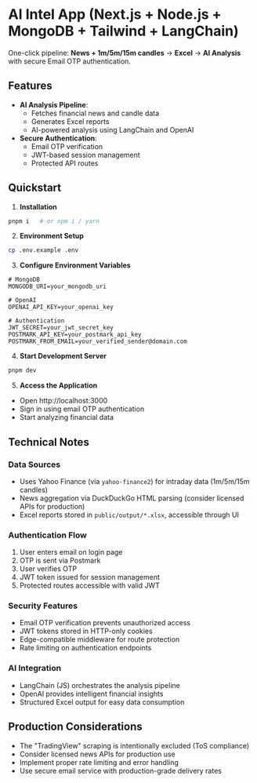 # AI Intel App (Next.js + Node.js + MongoDB + Tailwind + LangChain)

One-click pipeline: **News + 1m/5m/15m candles** → **Excel** → **AI Analysis** with secure Email OTP authentication.

## Features

- **AI Analysis Pipeline**:
  - Fetches financial news and candle data
  - Generates Excel reports
  - AI-powered analysis using LangChain and OpenAI
- **Secure Authentication**:
  - Email OTP verification
  - JWT-based session management
  - Protected API routes

## Quickstart

1. **Installation**

```bash
pnpm i   # or npm i / yarn
```

2. **Environment Setup**

```bash
cp .env.example .env
```

3. **Configure Environment Variables**

```env
# MongoDB
MONGODB_URI=your_mongodb_uri

# OpenAI
OPENAI_API_KEY=your_openai_key

# Authentication
JWT_SECRET=your_jwt_secret_key
POSTMARK_API_KEY=your_postmark_api_key
POSTMARK_FROM_EMAIL=your_verified_sender@domain.com
```

4. **Start Development Server**

```bash
pnpm dev
```

5. **Access the Application**

- Open http://localhost:3000
- Sign in using email OTP authentication
- Start analyzing financial data

## Technical Notes

### Data Sources

- Uses Yahoo Finance (via `yahoo-finance2`) for intraday data (1m/5m/15m candles)
- News aggregation via DuckDuckGo HTML parsing (consider licensed APIs for production)
- Excel reports stored in `public/output/*.xlsx`, accessible through UI

### Authentication Flow

1. User enters email on login page
2. OTP is sent via Postmark
3. User verifies OTP
4. JWT token issued for session management
5. Protected routes accessible with valid JWT

### Security Features

- Email OTP verification prevents unauthorized access
- JWT tokens stored in HTTP-only cookies
- Edge-compatible middleware for route protection
- Rate limiting on authentication endpoints

### AI Integration

- LangChain (JS) orchestrates the analysis pipeline
- OpenAI provides intelligent financial insights
- Structured Excel output for easy data consumption

## Production Considerations

- The "TradingView" scraping is intentionally excluded (ToS compliance)
- Consider licensed news APIs for production use
- Implement proper rate limiting and error handling
- Use secure email service with production-grade delivery rates
